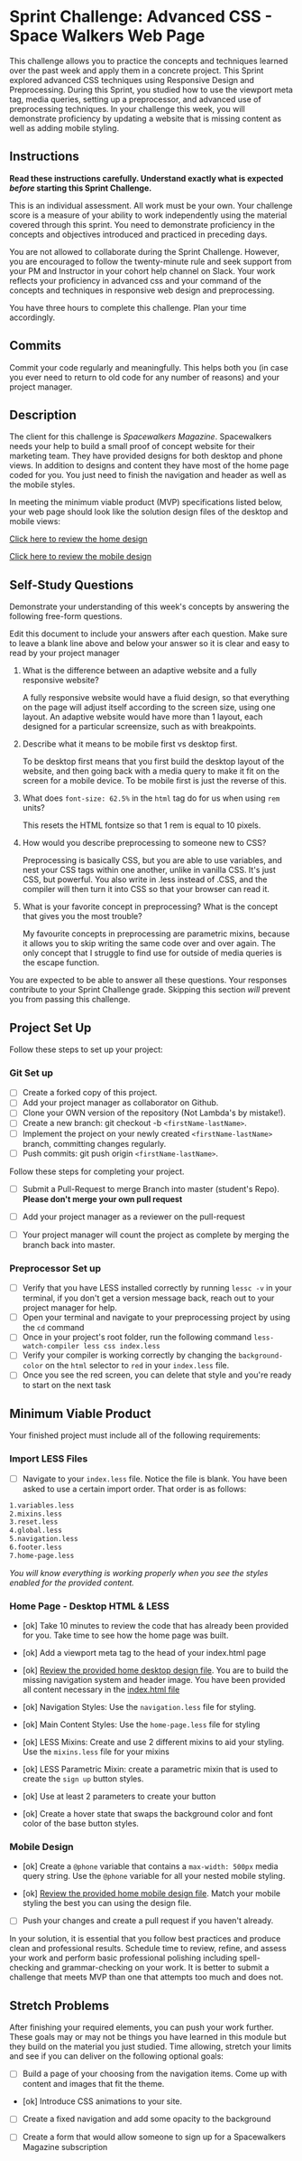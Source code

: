 # Sprint Challenge: Advanced CSS - Space Walkers Web Page

This challenge allows you to practice the concepts and techniques learned over the past week and apply them in a concrete project. This Sprint explored advanced CSS techniques using Responsive Design and Preprocessing. During this Sprint, you studied how to use the viewport meta tag, media queries, setting up a preprocessor, and advanced use of preprocessing techniques. In your challenge this week, you will demonstrate proficiency by updating a website that is missing content as well as adding mobile styling.

## Instructions

**Read these instructions carefully. Understand exactly what is expected _before_ starting this Sprint Challenge.**

This is an individual assessment. All work must be your own. Your challenge score is a measure of your ability to work independently using the material covered through this sprint. You need to demonstrate proficiency in the concepts and objectives introduced and practiced in preceding days.

You are not allowed to collaborate during the Sprint Challenge. However, you are encouraged to follow the twenty-minute rule and seek support from your PM and Instructor in your cohort help channel on Slack. Your work reflects your proficiency in advanced css and your command of the concepts and techniques in responsive web design and preprocessing.

You have three hours to complete this challenge. Plan your time accordingly.

## Commits

Commit your code regularly and meaningfully. This helps both you (in case you ever need to return to old code for any number of reasons) and your project manager.

## Description

The client for this challenge is _Spacewalkers Magazine_. Spacewalkers needs your help to build a small proof of concept website for their marketing team. They have provided designs for both desktop and phone views. In addition to designs and content they have most of the home page coded for you. You just need to finish the navigation and header as well as the mobile styles.

In meeting the minimum viable product (MVP) specifications listed below, your web page should look like the solution design files of the desktop and mobile views:

[Click here to review the home design](design-files/home-desktop.png)

[Click here to review the mobile design](design-files/home-mobile.png)

## Self-Study Questions

Demonstrate your understanding of this week's concepts by answering the following free-form questions.

Edit this document to include your answers after each question. Make sure to leave a blank line above and below your answer so it is clear and easy to read by your project manager

1. What is the difference between an adaptive website and a fully responsive website?

    A fully responsive website would have a fluid design, so that everything on the page will adjust itself according to the screen size, using one layout. An adaptive website would have more than 1 layout, each designed for a particular screensize, such as with breakpoints.

2. Describe what it means to be mobile first vs desktop first.

    To be desktop first means that you first build the desktop layout of the website, and then going back with a media query to make it fit on the screen for a mobile device. To be mobile first is just the reverse of this.

3. What does `font-size: 62.5%` in the `html` tag do for us when using `rem` units?

    This resets the HTML fontsize so that 1 rem is equal to 10 pixels.

4. How would you describe preprocessing to someone new to CSS?

    Preprocessing is basically CSS, but you are able to use variables, and nest your CSS tags within one another, unlike in vanilla CSS. It's just CSS, but powerful. You also write in .less instead of .CSS, and the compiler will then turn it into CSS so that your browser can read it.

5. What is your favorite concept in preprocessing? What is the concept that gives you the most trouble?

    My favourite concepts in preprocessing are parametric mixins, because it allows you to skip writing the same code over and over again. The only concept that I struggle to find use for outside of media queries is the escape function.

You are expected to be able to answer all these questions. Your responses contribute to your Sprint Challenge grade. Skipping this section *will* prevent you from passing this challenge.

## Project Set Up

Follow these steps to set up your project:

### Git Set up

- [ ] Create a forked copy of this project.
- [ ] Add your project manager as collaborator on Github.
- [ ] Clone your OWN version of the repository (Not Lambda's by mistake!).
- [ ] Create a new branch: git checkout -b `<firstName-lastName>`.
- [ ] Implement the project on your newly created `<firstName-lastName>` branch, committing changes regularly.
- [ ] Push commits: git push origin `<firstName-lastName>`.
 
Follow these steps for completing your project.

- [ ] Submit a Pull-Request to merge <firstName-lastName> Branch into master (student's  Repo). **Please don't merge your own pull request**
- [ ] Add your project manager as a reviewer on the pull-request
- [ ] Your project manager will count the project as complete by merging the branch back into master.
 

### Preprocessor Set up

* [ ] Verify that you have LESS installed correctly by running `lessc -v` in your terminal, if you don't get a version message back, reach out to your project manager for help.
* [ ] Open your terminal and navigate to your preprocessing project by using the `cd` command
* [ ] Once in your project's root folder, run the following command `less-watch-compiler less css index.less`
* [ ] Verify your compiler is working correctly by changing the `background-color` on the `html` selector to `red` in your `index.less` file.
* [ ] Once you see the red screen, you can delete that style and you're ready to start on the next task

## Minimum Viable Product

Your finished project must include all of the following requirements:

### Import LESS Files

* [ ] Navigate to your `index.less` file. Notice the file is blank. You have been asked to use a certain import order. That order is as follows:

```markdown
1.variables.less
2.mixins.less
3.reset.less
4.global.less
5.navigation.less
6.footer.less
7.home-page.less
```

_You will know everything is working properly when you see the styles enabled for the provided content._  

### Home Page - Desktop HTML & LESS

* [ok] Take 10 minutes to review the code that has already been provided for you. Take time to see how the home page was built.

* [ok] Add a viewport meta tag to the head of your index.html page

* [ok] [Review the provided home desktop design file](design-files/home-desktop.png). You are to build the missing navigation system and header image. You have been provided all content necessary in the [index.html file](index.html)

* [ok] Navigation Styles: Use the `navigation.less` file for styling.

* [ok] Main Content Styles: Use the `home-page.less` file for styling

* [ok] LESS Mixins: Create and use 2 different mixins to aid your styling. Use the `mixins.less` file for your mixins

* [ok] LESS Parametric Mixin: create a parametric mixin that is used to create the `sign up` button styles.

* [ok]  Use at least 2 parameters to create your button

* [ok] Create a hover state that swaps the background color and font color of the base button styles.

### Mobile Design

* [ok] Create a `@phone` variable that contains a `max-width: 500px` media query string. Use the `@phone` variable for all your nested mobile styling.

* [ok] [Review the provided home mobile design file](design-files/home-mobile.png). Match your mobile styling the best you can using the design file.

* [ ] Push your changes and create a pull request if you haven't already.

In your solution, it is essential that you follow best practices and produce clean and professional results. Schedule time to review, refine, and assess your work and perform basic professional polishing including spell-checking and grammar-checking on your work. It is better to submit a challenge that meets MVP than one that attempts too much and does not.

## Stretch Problems

After finishing your required elements, you can push your work further. These goals may or may not be things you have learned in this module but they build on the material you just studied. Time allowing, stretch your limits and see if you can deliver on the following optional goals:

* [ ] Build a page of your choosing from the navigation items. Come up with content and images that fit the theme.

* [ok] Introduce CSS animations to your site.

* [ ] Create a fixed navigation and add some opacity to the background

* [ ] Create a form that would allow someone to sign up for a Spacewalkers Magazine subscription